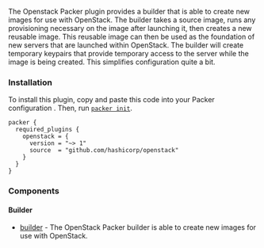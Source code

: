 The Openstack Packer plugin provides a builder that is able to create new images
for use with OpenStack. The builder takes a source image, runs any provisioning
necessary on the image after launching it, then creates a new reusable image.
This reusable image can then be used as the foundation of new servers that are
launched within OpenStack. The builder will create temporary keypairs that
provide temporary access to the server while the image is being created. This
simplifies configuration quite a bit.

###  Installation

To install this plugin, copy and paste this code into your Packer configuration .
Then, run [`packer init`](https://www.packer.io/docs/commands/init).

```hcl
packer {
  required_plugins {
    openstack = {
      version = "~> 1"
      source  = "github.com/hashicorp/openstack"
    }
  }
}
```

### Components

#### Builder

- [builder](/packer/integrations/hashicorp/openstack/latest/components/builder/openstack) - The OpenStack Packer builder is able to create new images for use with OpenStack.
